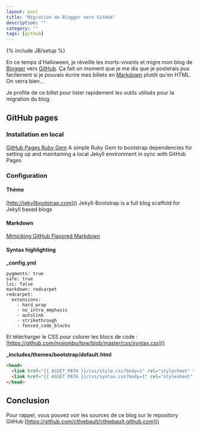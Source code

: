 ```yaml
---
layout: post
title: "Migration de Blogger vers GitHub"
description: ""
category: ""
tags: [github]
---
```

{% include JB/setup %}

En ce temps d'Halloween, je réveille les morts-vivants et migre mon blog de [Blogger](http://surunairdejava.blogspot.ca/) vers [GitHub](http://cthiebault.github.io/).
Ça fait un moment que je me dis que je posterais pus facilement si je pouvais écrire mes billets en [Markdown](http://daringfireball.net/projects/markdown/) plutôt qu'en HTML. On verra bien...

Je profite de ce billet pour lister rapidement les outils utilisés pour la migration du blog.

## GitHub pages

### Installation en local

[GitHub Pages Ruby Gem](https://github.com/github/pages-gem)
A simple Ruby Gem to bootstrap dependencies for setting up and maintaining a local Jekyll environment in sync with GitHub Pages

### Configuration

#### Thème

[http://jekyllbootstrap.com]()
Jekyll-Bootstrap is a full blog scaffold for Jekyll based blogs

#### Markdown
[Mimicking GitHub Flavored Markdown](http://jekyllrb.com/docs/github-pages)

#### Syntax highlighting

**_config.yml**

```
pygments: true
safe: true
lsi: false
markdown: redcarpet
redcarpet:
  extensions:
    - hard_wrap
    - no_intra_emphasis
    - autolink
    - strikethrough
    - fenced_code_blocks
```

Et télécharger le CSS pour colorer les blocs de code :
[https://github.com/mojombo/tpw/blob/master/css/syntax.css]()

**_includes/themes/bootstrap/default.html**

```html
<head>
  <link href="{{ ASSET_PATH }}/css/style.css?body=1" rel="stylesheet" type="text/css" media="all">
  <link href="{{ ASSET_PATH }}/css/syntax.css?body=1" rel="stylesheet" type="text/css" media="all">
</head>
```

## Conclusion

Pour rappel, vous pouvez voir les sources de ce blog sur le repository GitHub
[https://github.com/cthiebault/cthiebault.github.com]()